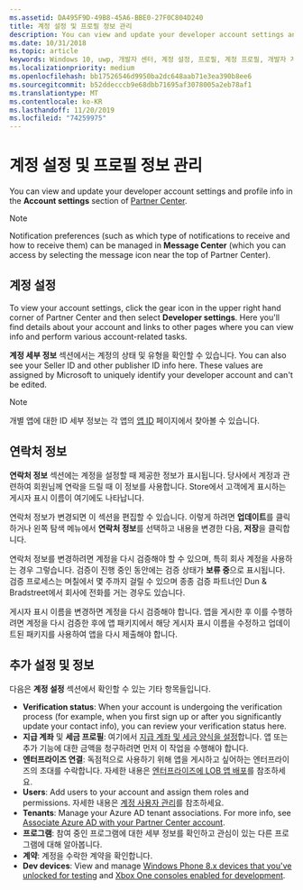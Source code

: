 ```yaml
---
ms.assetid: DA495F9D-49B8-45A6-BBE0-27F0C804D240
title: 계정 설정 및 프로필 정보 관리
description: You can view and update your developer account settings and profile info in the Account settings section of Partner Center.
ms.date: 10/31/2018
ms.topic: article
keywords: Windows 10, uwp, 개발자 센터, 계정 설정, 프로필, 계정 프로필, 개발자 계정, 개발자 계정 설정
ms.localizationpriority: medium
ms.openlocfilehash: bb17526546d9950ba2dc648aab71e3ea390b8ee6
ms.sourcegitcommit: b52ddecccb9e68dbb71695af3078005a2eb78af1
ms.translationtype: MT
ms.contentlocale: ko-KR
ms.lasthandoff: 11/20/2019
ms.locfileid: "74259975"
---
```

# <a name="manage-account-settings-and-profile-info"></a>계정 설정 및 프로필 정보 관리

You can view and update your developer account settings and profile info in the **Account settings** section of [Partner Center](https://partner.microsoft.com/dashboard). 

> [!NOTE]
> Notification preferences (such as which type of notifications to receive and how to receive them) can be managed in **Message Center** (which you can access by selecting the message icon near the top of Partner Center).

## <a name="account-settings"></a>계정 설정

To view your account settings, click the gear icon in the upper right hand corner of Partner Center and then select **Developer settings**. Here you'll find details about your account and links to other pages where you can view info and perform various account-related tasks.

**계정 세부 정보** 섹션에서는 계정의 상태 및 유형을 확인할 수 있습니다. You can also see your Seller ID and other publisher ID info here. These values are assigned by Microsoft to uniquely identify your developer account and can't be edited.

> [!NOTE]
> 개별 앱에 대한 ID 세부 정보는 각 앱의 [앱 ID](view-app-identity-details.md) 페이지에서 찾아볼 수 있습니다.

## <a name="contact-info"></a>연락처 정보

**연락처 정보** 섹션에는 계정을 설정할 때 제공한 정보가 표시됩니다. 당사에서 계정과 관련하여 회원님께 연락을 드릴 때 이 정보를 사용합니다. Store에서 고객에게 표시하는 게시자 표시 이름이 여기에도 나타납니다.

연락처 정보가 변경되면 이 섹션을 편집할 수 있습니다. 이렇게 하려면 **업데이트**를 클릭하거나 왼쪽 탐색 메뉴에서 **연락처 정보**를 선택하고 내용을 변경한 다음, **저장**을 클릭합니다.

연락처 정보를 변경하려면 계정을 다시 검증해야 할 수 있으며, 특히 회사 계정을 사용하는 경우 그렇습니다. 검증이 진행 중인 동안에는 검증 상태가 **보류 중**으로 표시됩니다. 검증 프로세스는 며칠에서 몇 주까지 걸릴 수 있으며 종종 검증 파트너인 Dun & Bradstreet에서 회사에 전화를 거는 경우도 있습니다.

게시자 표시 이름을 변경하면 계정을 다시 검증해야 합니다. 앱을 게시한 후 이를 수행하려면 계정을 다시 검증한 후에 앱 패키지에서 해당 게시자 표시 이름을 수정하고 업데이트된 패키지를 사용하여 앱을 다시 제출해야 합니다.


## <a name="additional-settings-and-info"></a>추가 설정 및 정보

다음은 **계정 설정** 섹션에서 확인할 수 있는 기타 항목들입니다.

- **Verification status**: When your account is undergoing the verification process (for example, when you first sign up or after you significantly update your contact info), you can review your verification status here.
- **지급 계좌** 및 **세금 프로필**: 여기에서 [지급 계좌 및 세금 양식을 설정](setting-up-your-payout-account-and-tax-forms.md)합니다. 앱 또는 추가 기능에 대한 금액을 청구하려면 먼저 이 작업을 수행해야 합니다.
- **엔터프라이즈 연결**: 독점적으로 사용하기 위해 앱을 게시하고 싶어하는 엔터프라이즈의 초대를 수락합니다. 자세한 내용은 [엔터프라이즈에 LOB 앱 배포](distribute-lob-apps-to-enterprises.md)를 참조하세요.
- **Users**: Add users to your account and assign them roles and permissions. 자세한 내용은 [계정 사용자 관리](manage-account-users.md)를 참조하세요.
- **Tenants**: Manage your Azure AD tenant associations. For more info, see [Associate Azure AD with your Partner Center account](associate-azure-ad-with-dev-center.md).
- **프로그램**: 참여 중인 프로그램에 대한 세부 정보를 확인하고 관심이 있는 다른 프로그램에 대해 알아봅니다.
- **계약**: 계정을 수락한 계약을 확인합니다.
- **Dev devices**: View and manage [Windows Phone 8.x devices that you've unlocked for testing](https://docs.microsoft.com/previous-versions/windows/apps/dn614128(v=win.10)?redirectedfrom=MSDN) and [Xbox One consoles enabled for development](../xbox-apps/devkit-activation.md). 


